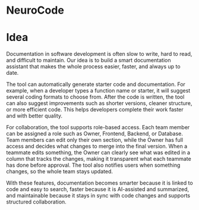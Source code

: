 # NeuroCode

# Idea
Documentation in software development is often slow to write, hard to read, and difficult to maintain. Our idea is to build a smart documentation assistant that makes the whole process easier, faster, and always up to date.

The tool can automatically generate starter code and documentation. For example, when a developer types a function name or starter, it will suggest several coding formats to choose from. After the code is written, the tool can also suggest improvements such as shorter versions, cleaner structure, or more efficient code. This helps developers complete their work faster and with better quality.

For collaboration, the tool supports role-based access. Each team member can be assigned a role such as Owner, Frontend, Backend, or Database. Team members can edit only their own section, while the Owner has full access and decides what changes to merge into the final version. When a teammate edits something, the Owner can clearly see what was edited in a column that tracks the changes, making it transparent what each teammate has done before approval. The tool also notifies users when something changes, so the whole team stays updated.

With these features, documentation becomes smarter because it is linked to code and easy to search, faster because it is AI-assisted and summarized, and maintainable because it stays in sync with code changes and supports structured collaboration.
